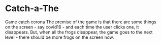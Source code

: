 # Catch-a-The
Game catch corona
The premise of the game is that there are some things on the screen - say covid19 - and each time the user clicks one, it disappears.
But, when all the frogs disappear, the game goes to the next level - there should be more frogs on the screen now.

